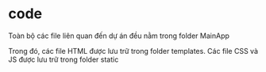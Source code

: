 # code
Toàn bộ các file liên quan đến dự án đều nằm trong folder MainApp

Trong đó, các file HTML được lưu trữ trong folder templates. Các file CSS và JS được lưu trữ trong folder static
